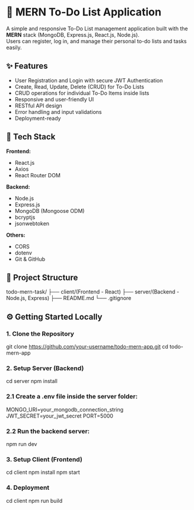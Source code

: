 # 📝 MERN To-Do List Application

A simple and responsive To-Do List management application built with the **MERN** stack (MongoDB, Express.js, React.js, Node.js).  
Users can register, log in, and manage their personal to-do lists and tasks easily.

## ✨ Features

- User Registration and Login with secure JWT Authentication
- Create, Read, Update, Delete (CRUD) for To-Do Lists
- CRUD operations for individual To-Do Items inside lists
- Responsive and user-friendly UI
- RESTful API design
- Error handling and input validations
- Deployment-ready

## 🚀 Tech Stack

**Frontend:**

- React.js
- Axios
- React Router DOM

**Backend:**

- Node.js
- Express.js
- MongoDB (Mongoose ODM)
- bcryptjs
- jsonwebtoken

**Others:**

- CORS
- dotenv
- Git & GitHub

## 📁 Project Structure

todo-mern-task/
├── client/(Frontend - React)
├── server/(Backend - Node.js, Express)
├── README.md
└── .gitignore

## ⚙️ Getting Started Locally

### 1. Clone the Repository

git clone https://github.com/your-username/todo-mern-app.git
cd todo-mern-app

### 2. Setup Server (Backend)

cd server
npm install

### 2.1 Create a .env file inside the server folder:

MONGO_URI=your_mongodb_connection_string
JWT_SECRET=your_jwt_secret
PORT=5000

### 2.2 Run the backend server:

npm run dev

### 3. Setup Client (Frontend)

cd client
npm install
npm start

### 4. Deployment

cd client
npm run build
